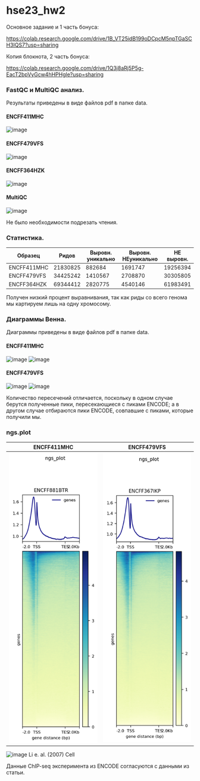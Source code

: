 # hse23_hw2
Основное задание и 1 часть бонуса:

https://colab.research.google.com/drive/1B_VT25idB199oDCpcM5npTGaSCH3IQS7?usp=sharing

Копия блокнота, 2 часть бонуса:

https://colab.research.google.com/drive/1Q3j8aRj5P5g-EacT2bpVyGcw4hHPHgle?usp=sharing

### FastQC и MultiQC анализ.
Результаты приведены в виде файлов pdf в папке data.
#### ENCFF411MHC
![image](https://user-images.githubusercontent.com/114621114/221864955-002a3a58-7f20-4097-b2df-821ad2c8ffde.png)
#### ENCFF479VFS
![image](https://user-images.githubusercontent.com/114621114/221865199-6705f1f3-ee5c-46b8-b857-8571f329e462.png)
#### ENCFF364HZK
![image](https://user-images.githubusercontent.com/114621114/221865331-c4312f69-a007-4811-9a88-b12bcfc22dda.png)
#### MultiQC
![image](https://user-images.githubusercontent.com/114621114/221865725-907108ba-6cca-4067-aa78-3ba456602ee8.png)

Не было необходимости подрезать чтения.

### Статистика.
Образец | Ридов | Выровн. уникально | Выровн. НЕуникально | НЕ выровн.
-|-|-|-|-
ENCFF411MHC | 21830825 | 882684 | 1691747 |19256394
ENCFF479VFS | 34425242 | 1410567 | 2708870 |30305805
ENCFF364HZK | 69344412 | 2820775 | 4540146 |61983491

Получен низкий процент выравнивания, так как риды со всего генома мы картируем лишь на одну хромосому.

### Диаграммы Венна.
Диаграммы приведены в виде файлов pdf в папке data.
#### ENCFF411MHC
![image](https://user-images.githubusercontent.com/114621114/221866591-07cb53c6-4c2c-4c85-a8f0-c275486abc56.png)
![image](https://user-images.githubusercontent.com/114621114/221866726-2fa6f11c-0be9-46e1-8e85-c7f286bbee96.png)
#### ENCFF479VFS
![image](https://user-images.githubusercontent.com/114621114/221866906-0280fd95-7066-488f-b033-4fec9ad0becd.png)
![image](https://user-images.githubusercontent.com/114621114/221867036-045b6f3a-6df9-419f-b497-601196eae781.png)

Количество пересечений отличается, поскольку в одном случае берутся полученные пики, пересекающиеся с пиками ENCODE; а в другом случае отбираются пики ENCODE, совпавшие с пиками, которые получили мы.

### ngs.plot

ENCFF411MHC | ENCFF479VFS
-|-
![](data/result_1.png) | ![](data/result_2.png)

![image](https://user-images.githubusercontent.com/114621114/221872447-7f537a07-b01b-4c10-be47-45045640513e.png)
Li e. al. (2007) Cell

Данные ChIP-seq эксперимента из ENCODE согласуются с данными из статьи.
